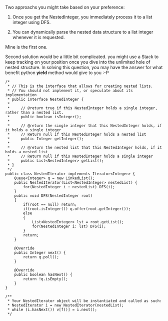 Two approachs you might take based on your preference:

1. Once you get the NestedInteger, you immediately process it to a list integer using DFS.

2. You can dynamically parse the nested data structure to a list integer whenever it is requested.

Mine is the first one. 

Second solution would be a little bit complicated. you might use a Stack to keep tracking on your position once you dive into the unlimited hole of nested structure. In solving this question, you may have the answer for what benefit python **yield** method would give to you :-P


```
/*
 * // This is the interface that allows for creating nested lists.
 * // You should not implement it, or speculate about its implementation
 * public interface NestedInteger {
 *
 *     // @return true if this NestedInteger holds a single integer, rather than a nested list.
 *     public boolean isInteger();
 *
 *     // @return the single integer that this NestedInteger holds, if it holds a single integer
 *     // Return null if this NestedInteger holds a nested list
 *     public Integer getInteger();
 *
 *     // @return the nested list that this NestedInteger holds, if it holds a nested list
 *     // Return null if this NestedInteger holds a single integer
 *     public List<NestedInteger> getList();
 * }
 */
public class NestedIterator implements Iterator<Integer> {
    Queue<Integer> q = new LinkedList();
    public NestedIterator(List<NestedInteger> nestedList) {
        for(NestedInteger i : nestedList) DFS(i);
    }
    public void DFS(NestedInteger root)
    {
        if(root == null) return;
        if(root.isInteger()) q.offer(root.getInteger());
        else
        {
            List<NestedInteger> lst = root.getList();
            for(NestedInteger i: lst) DFS(i);
        }
        return;
    }

    @Override
    public Integer next() {
        return q.poll();
    }

    @Override
    public boolean hasNext() {
        return !q.isEmpty();
    }
}

/**
 * Your NestedIterator object will be instantiated and called as such:
 * NestedIterator i = new NestedIterator(nestedList);
 * while (i.hasNext()) v[f()] = i.next();
 */
```
